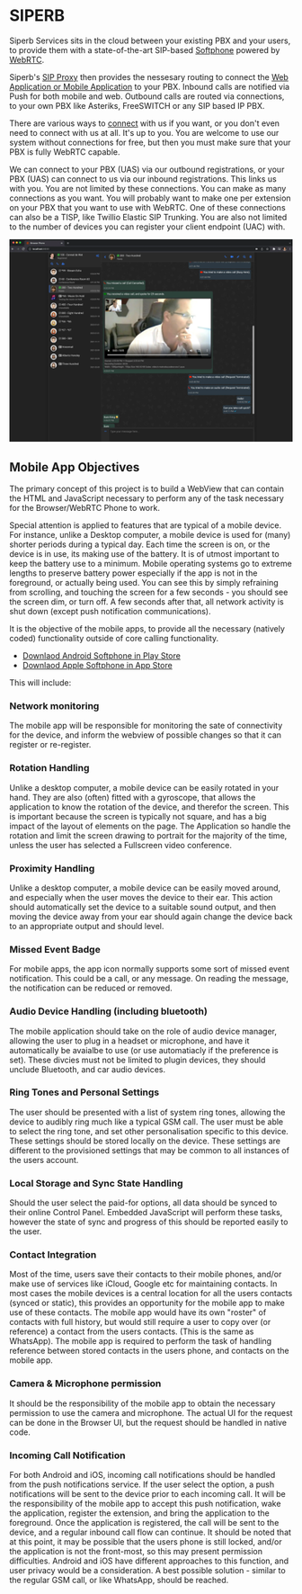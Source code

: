 # SIPERB

Siperb Services sits in the cloud between your existing PBX and your users, to provide them with a state-of-the-art SIP-based [Softphone](https://www.siperb.com/kb/article/softphone/) powered by [WebRTC](https://www.siperb.com/kb/article/what-is-webrtc/).

Siperb's [SIP Proxy](https://www.siperb.com/kb/article/webrtc-to-sip-proxy/) then provides the nessesary routing to connect the [Web Application or Mobile Application](https://www.siperb.com/kb/article/siperb-webrtc-client-web-tablet-and-mobile/) to your PBX. Inbound calls are notified via Push for both mobile and web. Outbound calls are routed via connections, to your own PBX like Asteriks, FreeSWITCH or any SIP based IP PBX.

There are various ways to [connect](https://www.siperb.com/kb/topics/connections/) with us if you want, or you don't even need to connect with us at all. 
It's up to you. You are welcome to use our system without connections for free, but then you must make sure that your PBX is fully WebRTC capable.

We can connect to your PBX (UAS) via our outbound registrations, or your PBX (UAS) can connect to us via our inbound registrations. 
This links us with you. You are not limited by these connections. 
You can make as many connections as you want. 
You will probably want to make one per extension on your PBX that you want to use with WebRTC. 
One of these connections can also be a TISP, like Twillio Elastic SIP Trunking. 
You are also not limited to the number of devices you can register your client endpoint (UAC) with.

![Siperb](https://github.com/Siperb/.github/blob/main/profile/Recording_Format.webp?raw=true)

## Mobile App Objectives

The primary concept of this project is to build a WebView that can contain the HTML and JavaScript necessary to perform any of the task necessary for the Browser/WebRTC Phone to work. 

Special attention is applied to features that are typical of a mobile device. For instance, unlike a Desktop computer, a mobile device is used for (many) shorter periods during a typical day. Each time the screen is on, or the device is in use, its making use of the battery. It is of utmost important to keep the battery use to a minimum. Mobile operating systems go to extreme lengths to preserve battery power especially if the app is not in the foreground, or actually being used. You can see this by simply refraining from scrolling, and touching the screen for a few seconds - you should see the screen dim, or turn off. A few seconds after that, all network activity is shut down (except push notification communications).

It is the objective of the mobile apps, to provide all the necessary (natively coded) functionality outside of core calling functionality. 

- [Downlaod Android Softphone in Play Store](https://play.google.com/store/apps/details?id=com.siperb.mobile)
- [Downlaod Apple Softphone in App Store](https://apps.apple.com/us/app/siperb/id6553983983)

This will include:

### Network monitoring

The mobile app will be responsible for monitoring the sate of connectivity for the device, and inform the webview of possible changes so that it can register or re-register.

### Rotation Handling

Unlike a desktop computer, a mobile device can be easily rotated in your hand. They are also (often) fitted with a gyroscope, that allows the application to know the rotation of the device, and therefor the screen. This is important because the screen is typically not square, and has a big impact of the layout of elements on the page. The Application so handle the rotation and limit the screen drawing to portrait for the majority of the time, unless the user has selected a Fullscreen video conference. 

### Proximity Handling

Unlike a desktop computer, a mobile device can be easily moved around, and especially when the user moves the device to their ear. This action should automatically set the device to a suitable sound output, and then moving the device away from your ear should again change the device back to an appropriate output and should level.

### Missed Event Badge

For mobile apps, the app icon normally supports some sort of missed event notification. This could be a call, or any message. On reading the message, the notification can be reduced or removed.

### Audio Device Handling (including bluetooth)

The mobile application should take on the role of audio device manager, allowing the user to plug in a headset or microphone, and have it automatically be avaialbe to use (or use automatiacly if the preference is set). These divcies must not be limited to plugin devices, they should unclude Bluetooth, and car audio devices. 

### Ring Tones and Personal Settings

The user should be presented with a list of system ring tones, allowing the device to audibly ring much like a typical GSM call. The user must be able to select the ring tone, and set other personalisation specific to this device. These settings should be stored locally on the device. These settings are different to the provisioned settings that may be common to all instances of the users account. 

### Local Storage and Sync State Handling

Should the user select the paid-for options, all data should be synced to their online Control Panel. Embedded JavaScript will perform these tasks, however the state of sync and progress of this should be reported easily to the user.

### Contact Integration

Most of the time, users save their contacts to their mobile phones, and/or make use of services like iCloud, Google etc for maintaining contacts. In most cases the mobile devices is a central location for all the users contacts (synced or static), this provides an opportunity for the mobile app to make use of these contacts. The mobile app would have its own "roster" of contacts with full history, but would still require a user to copy over (or reference) a contact from the users contacts. (This is the same as WhatsApp). The mobile app is required to perform the task of handling reference between stored contacts in the users phone, and contacts on the mobile app.

### Camera & Microphone permission

It should be the responsibility of the mobile app to obtain the necessary permission to use the camera and microphone. The actual UI for the request can be done in the Browser UI, but the request should be handled in native code.

### Incoming Call Notification

For both Android and iOS, incoming call notifications should be handled from the push notifications service. If the user select the option, a push notifications will be sent to the device prior to each incoming call. It will be the responsibility of the mobile app to accept this push notification, wake the application, register the extension, and bring the application to the foreground. Once the application is registered, the call will be sent to the device, and a regular inbound call flow can continue. It should be noted that at this point, it may be possible that the users phone is still locked, and/or the application is not the front-most, so this may present permission difficulties. Android and iOS have different approaches to this function, and user privacy would be a consideration. A best possible solution - similar to the regular GSM call, or like WhatsApp, should be reached.
